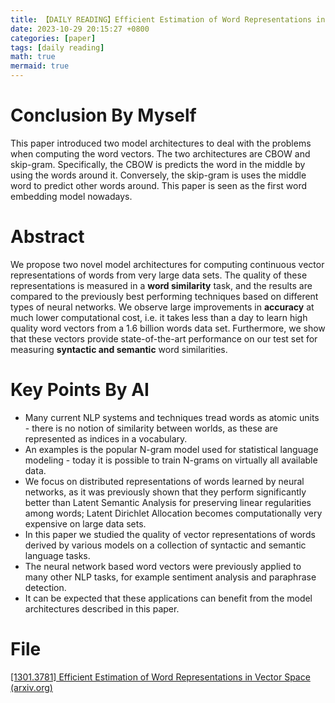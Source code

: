 ```yaml
---
title: 【DAILY READING】Efficient Estimation of Word Representations in Vector Space
date: 2023-10-29 20:15:27 +0800
categories: [paper]
tags: [daily reading]
math: true
mermaid: true
---
```



# Conclusion By Myself
This paper introduced two model architectures to deal with the problems when computing the word vectors. The two architectures are CBOW and skip-gram. Specifically, the CBOW is predicts the word in the middle by using the words around it. Conversely, the skip-gram is uses the middle word to predict other words around.
This paper is seen as the first word embedding model nowadays.
# Abstract
We propose two novel model architectures for computing continuous vector representations of words from very large data sets.
The quality of these representations is measured in a **word similarity** task, and the results are compared to the previously best performing techniques based on different types of neural networks.
We observe large improvements in **accuracy** at much lower computational cost, i.e. it takes less than a day to learn high quality word vectors from a 1.6 billion words data set.
Furthermore, we show that these vectors provide state-of-the-art performance on our test set for measuring **syntactic and semantic** word similarities.
# Key Points By AI
- Many current NLP systems and techniques tread words as atomic units - there is no notion of similarity between worlds, as these are represented as indices in a vocabulary.
- An examples is the popular N-gram model used for statistical language modeling - today it is possible to train N-grams on virtually all available data.
- We focus on distributed representations of words learned by neural networks, as it was previously shown that they perform significantly better than Latent Semantic Analysis for preserving linear regularities among words; Latent Dirichlet Allocation becomes computationally very expensive on large data sets.
- In this paper we studied the quality of vector representations of words derived by various models on a collection of syntactic and semantic language tasks.
- The neural network based word vectors were previously applied to many other NLP tasks, for example sentiment analysis and paraphrase detection.
- It can be expected that these applications can benefit from the model architectures described in this paper.
# File
[[1301.3781] Efficient Estimation of Word Representations in Vector Space (arxiv.org)](https://arxiv.org/abs/1301.3781) 